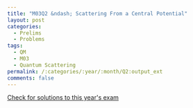 ```yaml
---
title: "M03Q2 &ndash; Scattering From a Central Potential"
layout: post
categories:
  - Prelims
  - Problems
tags:
  - QM
  - M03
  - Quantum Scattering
permalink: /:categories/:year/:month/Q2:output_ext
comments: false
---
```

<object data="2003M2Q.pdf" type="application/pdf" width="100%" height="500"></object>
<div class="message"><a href='https://princetonprelim.com/prelim/11/'>Check for solutions to this year's exam</a></div>